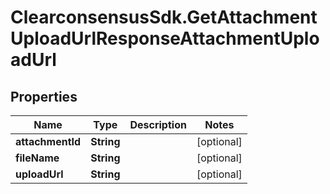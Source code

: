 # ClearconsensusSdk.GetAttachmentUploadUrlResponseAttachmentUploadUrl

## Properties

Name | Type | Description | Notes
------------ | ------------- | ------------- | -------------
**attachmentId** | **String** |  | [optional] 
**fileName** | **String** |  | [optional] 
**uploadUrl** | **String** |  | [optional] 


